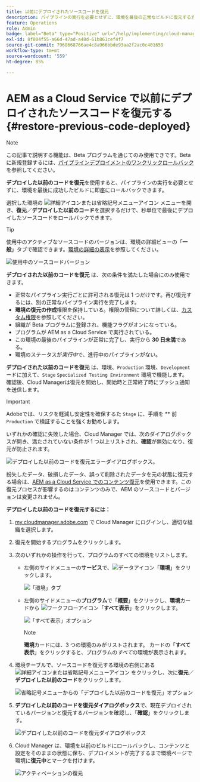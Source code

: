 ```yaml
---
title: 以前にデプロイされたソースコードを復元
description: パイプラインの実行を必要とせずに、環境を最後の正常なビルドに復元する方法を説明します。
feature: Operations
role: Admin
badge: label="Beta" type="Positive" url="/help/implementing/cloud-manager/release-notes/current.md#gitlab-bitbucket"
exl-id: 8f804f55-a66d-47ad-a48d-61b861cef4f7
source-git-commit: 7968668766ae4c8a966bbde93aa2f2ac0c401659
workflow-type: tm+mt
source-wordcount: '559'
ht-degree: 85%

---
```


# AEM as a Cloud Service で以前にデプロイされたソースコードを復元する {#restore-previous-code-deployed}

>[!NOTE]
>
>この記事で説明する機能は、Beta プログラムを通じてのみ使用できです。Beta に新規登録するには、[パイプラインデプロイメントのワンクリックロールバック](/help/implementing/cloud-manager/release-notes/current.md##one-click-rollback)を参照してください。

**デプロイした以前のコードを復元**&#x200B;を使用すると、パイプラインの実行を必要とせずに、環境を最後に成功したビルドに即座にロールバックできます。

選択した環境の ![詳細アイコンまたは省略記号メニューアイコン](https://spectrum.adobe.com/static/icons/workflow_18/Smock_More_18_N.svg) メニューを開き、**復元**／**デプロイした以前のコード**&#x200B;を選択するだけで、秒単位で最後にデプロイしたソースコードをロールバックできます。

>[!TIP]
>
>使用中のアクティブなソースコードのバージョンは、環境の詳細ビューの「**一般**」タブで確認できます。[環境の詳細の表示](/help/implementing/cloud-manager/manage-environments.md#viewing-environment)を参照してください。
>
>![使用中のソースコードバージョン](/help/operations/assets/environments-view-details-sourcecodeversion.png)

**デプロイされた以前のコードを復元** は、次の条件を満たした場合にのみ使用できます。

* 正常なパイプライン実行ごとに許可される復元は 1 つだけです。再び復元するには、別の正常なパイプライン実行を完了します。
* **環境の復元の作成**&#x200B;権限を保持している。権限の管理について詳しくは、[カスタム権限](/help/implementing/cloud-manager/custom-permissions.md)を参照してください。
* 組織が Beta プログラムに登録され、機能フラグがオンになっている。
* プログラムが AEM as a Cloud Service で実行されている。
* この環境の最後のパイプラインが正常に完了し、実行から **30 日未満**&#x200B;である。
* 環境のステータスが&#x200B;*実行中*&#x200B;で、進行中のパイプラインがない。

**デプロイされた以前のコードを復元** は、環境、`Production` 環境、`Development` ードに加えて、`Stage` `Specialized Testing Environment` 環境で機能します。 確認後、Cloud Managerは復元を開始し、開始時と正常終了時にプッシュ通知を送信します。

>[!IMPORTANT]
>
>Adobeでは、リスクを軽減し安定性を確保するた `Stage` に、手順を ** 前 `Production` で検証することを強くお勧めします。


いずれかの確認に失敗した場合、Cloud Manager では、次のダイアログボックスが開き、満たされていない条件が 1 つ以上リストされ、**確認**&#x200B;が無効になり、復元が防止されます。

![デプロイした以前のコードを復元エラーダイアログボックス](/help/operations/assets/restore-previous-code-deployment-not-allowed.png)。

紛失したデータ、破損したデータ、誤って削除されたデータを元の状態に復元する場合は、[AEM as a Cloud Service でのコンテンツ復元](/help/operations/restore.md)を使用できます。この復元プロセスが影響するのはコンテンツのみで、AEM のソースコードとバージョンは変更されません。

**デプロイした以前のコードを復元するには：**

1. [my.cloudmanager.adobe.com](https://my.cloudmanager.adobe.com/) で Cloud Manager にログインし、適切な組織を選択します。

1. 復元を開始するプログラムをクリックします。

1. 次のいずれかの操作を行って、プログラムのすべての環境をリストします。

   * 左側のサイドメニューの&#x200B;**サービス**&#x200B;で、![データアイコン](https://spectrum.adobe.com/static/icons/workflow_18/Smock_Data_18_N.svg)「**環境**」をクリックします。

     ![「環境」タブ](assets/environments-1.png)

   * 左側のサイドメニューの&#x200B;**プログラム**&#x200B;で「**概要**」をクリックし、**環境**&#x200B;カードから ![ワークフローアイコン](https://spectrum.adobe.com/static/icons/workflow_18/Smock_Workflow_18_N.svg)「**すべて表示**」をクリックします。

     ![「すべて表示」オプション](assets/environments-2.png)

     >[!NOTE]
     >
     >**環境**&#x200B;カードには、3 つの環境のみがリストされます。 カードの「**すべて表示**」をクリックすると、プログラムの&#x200B;*すべて*&#x200B;の環境が表示されます。

1. 環境テーブルで、ソースコードを復元する環境の右側にある ![詳細アイコンまたは省略記号メニューアイコン](https://spectrum.adobe.com/static/icons/workflow_18/Smock_More_18_N.svg) をクリックし、次に&#x200B;**復元**／**デプロイした以前のコード**&#x200B;をクリックします。

   ![省略記号メニューからの「デプロイした以前のコードを復元」オプション](/help/operations/assets/restore-previous-code-deployed-menu.png)

1. **デプロイした以前のコードを復元ダイアログボックス**&#x200B;で、現在デプロイされているバージョンと復元するバージョンを確認し、「**確認**」をクリックします。

   ![デプロイした以前のコードを復元ダイアログボックス](/help/operations/assets/restore-previous-code-deployed-dialogbox.png)

1. Cloud Manager は、環境を以前のビルドにロールバックし、コンテンツと設定をそのままの状態に保ち、デプロイメントが完了するまで環境ページで環境に&#x200B;**復元中**&#x200B;とマークを付けます。

   ![アクティベーションの復元](/help/operations/assets/restore-previous-code-deployed-restoring.png)
